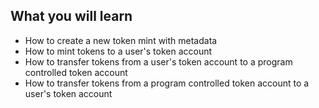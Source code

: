 ## What you will learn

- How to create a new token mint with metadata
- How to mint tokens to a user's token account
- How to transfer tokens from a user's token account to a program controlled token account
- How to transfer tokens from a program controlled token account to a user's token account
